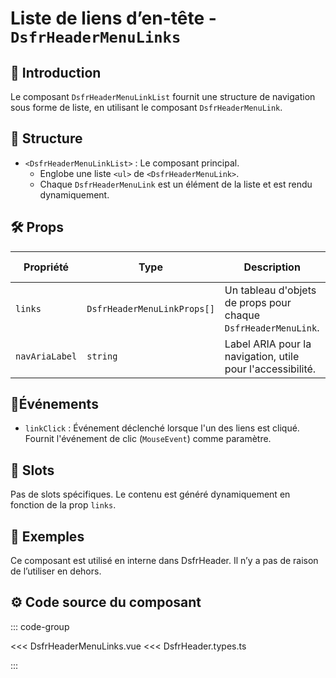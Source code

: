 # Liste de liens d’en-tête - `DsfrHeaderMenuLinks`

## 🌟 Introduction

Le composant `DsfrHeaderMenuLinkList` fournit une structure de navigation sous forme de liste, en utilisant le composant `DsfrHeaderMenuLink`.

## 📐 Structure

- `<DsfrHeaderMenuLinkList>` : Le composant principal.
  - Englobe une liste `<ul>` de `<DsfrHeaderMenuLink>`.
  - Chaque `DsfrHeaderMenuLink` est un élément de la liste et est rendu dynamiquement.

## 🛠️ Props

| Propriété      | Type                             | Description                                                               | Valeur par défaut   |
|----------------|----------------------------------|---------------------------------------------------------------------------|---------------------|
| `links`        | `DsfrHeaderMenuLinkProps[]`      | Un tableau d'objets de props pour chaque `DsfrHeaderMenuLink`.            | `[]`                |
| `navAriaLabel` | `string`                         | Label ARIA pour la navigation, utile pour l'accessibilité.                | `'Menu secondaire'` |

## 📡Événements

- `linkClick` : Événement déclenché lorsque l'un des liens est cliqué. Fournit l'événement de clic (`MouseEvent`) comme paramètre.

## 🧩 Slots

Pas de slots spécifiques. Le contenu est généré dynamiquement en fonction de la prop `links`.

## 📝 Exemples

Ce composant est utilisé en interne dans DsfrHeader. Il n’y a pas de raison de l’utiliser en dehors.

## ⚙️ Code source du composant

::: code-group

<<< DsfrHeaderMenuLinks.vue
<<< DsfrHeader.types.ts

:::
